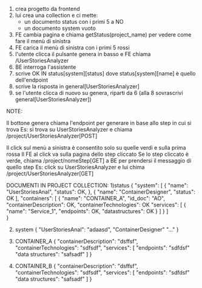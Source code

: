 1) crea progetto da frontend
2) lui crea una collection e ci mette:
	- un documento status con i primi 5 a NO
	- un documento system vuoto
3) FE cambia pagina e chiama getStatus(project_name) per vedere come fare il menù di sinistra
4) FE carica il menù di sinistra con i primi 5 rossi
5) l'utente clicca il pulsante genera in basso e FE chiama /UserStoriesAnalyzer
6) BE interroga l'assistente
7) scrive OK IN status[system][status] dove status[system][name] è quello dell'endpoint
8) scrive la risposta in general[UserStoriesAnalyzer]
9) se l'utente clicca di nuovo su genera, riparti da 6 (alla 8 sovrascrivi general[UserStoriesAnalyzer])




NOTE:

Il bottone genera chiama l'endpoint per generare in base allo step in cui si trova
Es: si trova su UserStoriesAnalyzer e chiama /project/UserStoriesAnalyzer[POST]

Il click sul menù a sinistra è consentito solo su quelle verdi e sulla prima rossa
Il FE al click va sulla pagina dello step cliccato
Se lo step cliccato è verde, chiama /project/nomeStep[GET] a BE per prendersi il messaggio di quello step
Es: click su UserStoriesAnalyzer e lui chima /project/UserStoriesAnalyzer[GET]


DOCUMENTI IN PROJECT COLLECTION:
1)status
	{
		"system": [
			{
				"name": "UserStoriesAnal",
				"status": OK,
			},
			{
				"name": "ContainerDesigner",
				"status": OK
		],
		"containers": [
			{
				"name": "CONTAINER_A",
				"id_doc": "AO",
				"containerDescription": OK,
				"containerTechnologies": OK
				"services": [
					{
						"name": "Service_1",
						"endpoints": OK,
						"datastructures": OK
					}
				]
			}
		]		
	}

2) system
	{
		"UserStoriesAnal": "adaasd",
		"ContainerDesigner" "..."
	}

3) CONTAINER_A 
	{
		"containerDescription": "dsffsf",
		"containerTechnologies": "sdfsdf",
		"services": [
			"endpoints": "sdfdsf"
			"data structures": "safsadf"
		]
	}

4) CONTAINER_B 
	{
		"containerDescription": "dsffsf",
		"containerTechnologies": "sdfsdf",
		"services": [
			"endpoints": "sdfdsf"
			"data structures": "safsadf"
		]
	}
